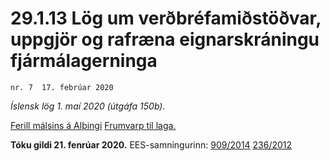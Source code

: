 # 29.1.13 Lög um verðbréfamiðstöðvar, uppgjör og rafræna  eignarskráningu fjármálagerninga

`nr. 7  17. febrúar 2020`

_Íslensk lög 1. maí 2020 (útgáfa 150b)._

[Ferill málsins á Alþingi](https://www.althingi.is/thingstorf/thingmalalistar-eftir-thingum/ferill/?ltg=150&mnr=370)
[Frumvarp til laga.](https://www.althingi.is/altext/150/s/0460.html)

**Tóku gildi 21. fenrúar 2020.**
EES-samningurinn:
[909/2014](https://althingi.is/lagasafn/pdf/150b/i32014R0909.pdf) [236/2012](https://althingi.is/lagasafn/pdf/150b/i32012R0236.pdf) 
